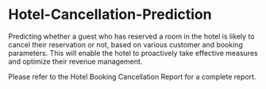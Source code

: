 # Hotel-Cancellation-Prediction
Predicting whether a guest who has reserved a room in the hotel is likely to cancel their reservation or not, based on various customer and booking parameters. This will enable the hotel to proactively take effective measures and optimize their revenue management.

Please refer to the Hotel Booking Cancellation Report for a complete report.

